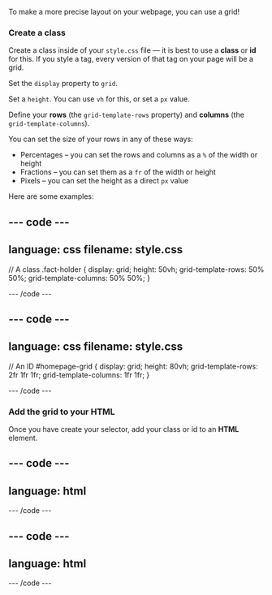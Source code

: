 To make a more precise layout on your webpage, you can use a grid!

### Create a class

Create a class inside of your `style.css` file — it is best to use a **class** or **id** for this. If you style a tag, every version of that tag on your page will be a grid.

Set the `display` property to `grid`.

Set a `height`. You can use `vh` for this, or set a `px` value.

Define your **rows** (the `grid-template-rows` property) and **columns** (the `grid-template-columns`).

You can set the size of your rows in any of these ways:

- Percentages – you can set the rows and columns as a `%` of the width or height
- Fractions – you can set them as a `fr` of the width or height
- Pixels – you can set the height as a direct `px` value

Here are some examples:

## --- code ---

language: css
filename: style.css
---------------------------------------------------

// A class
.fact-holder {
display: grid;
height: 50vh;
grid-template-rows: 50% 50%;
grid-template-columns: 50% 50%;
}

\--- /code ---

## --- code ---

language: css
filename: style.css
---------------------------------------------------

// An ID
\#homepage-grid {
display: grid;
height: 80vh;
grid-template-rows: 2fr 1fr 1fr;
grid-template-columns: 1fr 1fr;
}

\--- /code ---

### Add the grid to your HTML

Once you have create your selector, add your class or id to an **HTML** element.

## --- code ---

## language: html

<section class="fact-holder">

</section>

\--- /code ---

## --- code ---

## language: html

<div id="homepage-grid">

</div>

\--- /code ---
